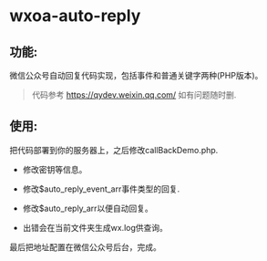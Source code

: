 # wxoa-auto-reply

## 功能:
微信公众号自动回复代码实现，包括事件和普通关键字两种(PHP版本)。

> 代码参考 https://qydev.weixin.qq.com/ 如有问题随时删.

## 使用:
把代码部署到你的服务器上，之后修改callBackDemo.php.

* 修改密钥等信息。

* 修改$auto_reply_event_arr事件类型的回复.

* 修改$auto_reply_arr以便自动回复。

* 出错会在当前文件夹生成wx.log供查询。

最后把地址配置在微信公众号后台，完成。

